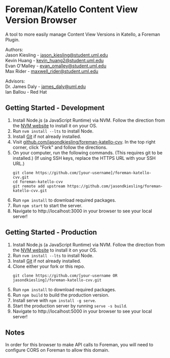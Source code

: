 # Foreman/Katello Content View Version Browser

A tool to more easily manage Content View Versions in Katello, a Foreman Plugin.

Authors:  
Jason Kiesling - jason_kiesling@student.uml.edu  
Kevin Huang - kevin_huang2@student.uml.edu  
Evan O'Malley - evan_omalley@student.uml.edu  
Max Rider - maxwell_rider@student.uml.edu

Advisors:  
Dr. James Daly - james_daly@uml.edu  
Ian Ballou - Red Hat

## Getting Started - Development
1. Install Node.js (a JavaScript Runtime) via NVM. Follow the direction from the [NVM website](https://github.com/nvm-sh/nvm) to install it on your OS.
1. Run `nvm install --lts` to install Node.
1. Install [Git](https://git-scm.com/book/en/v2/Getting-Started-Installing-Git) if not already installed.
1. Visit [github.com/jasondkiesling/foreman-katello-cvv](https://github.com/jasondkiesling/foreman-katello-cvv). In the top right corner, click "Fork" and follow the directions.
1. On your computer, run the following commands. (This requires git to be installed.) (If using SSH keys, replace the HTTPS URL with your SSH URL.)
    ```
    git clone https://github.com/[your-username]/foreman-katello-cvv.git  
    cd foreman-katello-cvv
    git remote add upstream https://github.com/jasondkiesling/foreman-katello-cvv.git
    ```
1. Run `npm install` to download required packages.
1. Run `npm start` to start the server.
1. Navigate to http://localhost:3000 in your browser to see your local server!

## Getting Started - Production
1. Install Node.js (a JavaScript Runtime) via NVM. Follow the direction from the [NVM website](https://github.com/nvm-sh/nvm) to install it on your OS.
1. Run `nvm install --lts` to install Node.
1. Install [Git](https://git-scm.com/book/en/v2/Getting-Started-Installing-Git) if not already installed.
1. Clone either your fork or this repo.
    ```
    git clone https://github.com/[your-username OR jasondkiesling]/foreman-katello-cvv.git
    ```
1. Run `npm install` to download required packages.
1. Run `npm build` to build the production version.
1. Install serve with `npm install -g serve`.
1. Start the production server by running `serve -s build`.
1. Navigate to http://localhost:5000 in your browser to see your local server!

## Notes
In order for this browser to make API calls to Foreman, you will need to configure CORS on Foreman to allow this domain.
